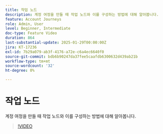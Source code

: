 ```yaml
---
title: 작업 노드
description: 계정 여정을 만들 때 작업 노드와 이를 구성하는 방법에 대해 알아봅니다.
feature: Account Journeys
role: Admin, User
level: Beginner, Intermediate
doc-type: Feature Video
duration: 864
last-substantial-update: 2025-01-29T00:00:00Z
jira: KT-17236
exl-id: 7b29a079-ab3f-4176-a72e-c6a4ec6640f0
source-git-commit: bdb6b90247da37fee5caafdb6300632d439ab21b
workflow-type: tm+mt
source-wordcount: '32'
ht-degree: 0%

---
```


# 작업 노드

계정 여정을 만들 때 작업 노드와 이를 구성하는 방법에 대해 알아봅니다.

>[!VIDEO](https://video.tv.adobe.com/v/3443252/?learn=on&enablevpops&captions=kor)
